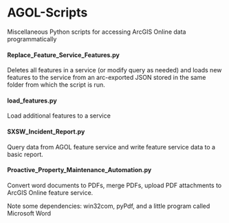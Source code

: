 # AGOL-Scripts
Miscellaneous Python scripts for accessing ArcGIS Online data programmatically 

#### Replace_Feature_Service_Features.py
Deletes all features in a service (or modify query as needed) and loads new features to the service from an arc-exported JSON stored in the same folder from which the script is run.

#### load_features.py
Load additional features to a service

#### SXSW_Incident_Report.py
Query data from AGOL feature service and write feature service data to a basic report.

#### Proactive_Property_Maintenance_Automation.py
Convert word documents to PDFs, merge PDFs, upload PDF attachments to ArcGIS Online feature service.

Note some dependencies: win32com,  pyPdf, and a little program called Microsoft Word


